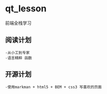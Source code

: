 # qt_lesson
前端全栈学习

## 阅读计划
    -从小工到专家
    -语言精粹 函数

## 开源计划
    -使用markman + html5 + BEM + css3 写喜欢的页面
